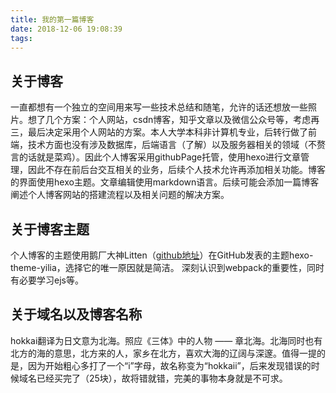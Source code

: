 ```yaml
---
title: 我的第一篇博客
date: 2018-12-06 19:08:39
tags:
---
```

## 关于博客
一直都想有一个独立的空间用来写一些技术总结和随笔，允许的话还想放一些照片。想了几个方案：个人网站，csdn博客，知乎文章以及微信公众号等，考虑再三，最后决定采用个人网站的方案。本人大学本科非计算机专业，后转行做了前端，技术方面也没有涉及数据库，后端语言（了解）以及服务器相关的领域（不赘言的话就是菜鸡）。因此个人博客采用githubPage托管，使用hexo进行文章管理，因此不存在前后台交互相关的业务，后续个人技术允许再添加相关功能。博客的界面使用hexo主题。文章编辑使用markdown语言。后续可能会添加一篇博客阐述个人博客网站的搭建流程以及相关问题的解决方案。

<!--more-->

## 关于博客主题
个人博客的主题使用鹅厂大神Litten（[github地址](https://github.com/litten)）在GitHub发表的主题hexo-theme-yilia，选择它的唯一原因就是简洁。
深刻认识到webpack的重要性，同时有必要学习ejs等。


## 关于域名以及博客名称
hokkai翻译为日文意为北海。照应《三体》中的人物 —— 章北海。北海同时也有北方的海的意思，北方来的人，家乡在北方，喜欢大海的辽阔与深邃。值得一提的是，因为开始粗心多打了一个“i”字母，故名称变为“hokkaii”，后来发现错误的时候域名已经买完了（25块），故将错就错，完美的事物本身就是不可求。
